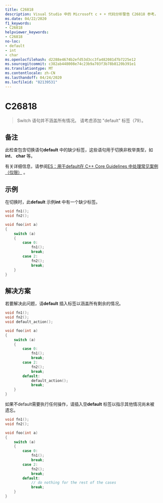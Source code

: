 ```yaml
---
title: C26818
description: Visual Studio 中的 Microsoft c + + 代码分析警告 C26818 参考。
ms.date: 04/22/2020
f1_keywords:
- C26818
helpviewer_keywords:
- C26818
no-loc:
- default
- int
- char
ms.openlocfilehash: d2288e4674b2efd53d3cc3fa482081d7b7225e12
ms.sourcegitcommit: c382ab448008e74c23b9a703f3b78b8120b391e1
ms.translationtype: MT
ms.contentlocale: zh-CN
ms.lasthandoff: 04/24/2020
ms.locfileid: "82139531"
---
```

# <a name="c26818"></a>C26818

> Switch 语句并不涵盖所有情况。 请考虑添加 "default" 标签（79）。

## <a name="remarks"></a>备注

此检查包含切换语句**default** 中的缺少标签，这些语句用于切换非枚举类型，如**int**、 **char** 等。

有关详细信息，请参阅[ES：用于default在 C++ Core Guidelines 中处理常见案例（仅限）](https://github.com/isocpp/CppCoreGuidelines/blob/master/CppCoreGuidelines.md#es79-use-default-to-handle-common-cases-only) 。

## <a name="example"></a>示例

在切换时，此**default** 示例**int** 中有一个缺少标签。

```cpp
void fn1();
void fn2();

void foo(int a)
{
    switch (a)
    {
        case 0:
            fn1();
            break;
        case 2:
            fn2();
            break;
    }
}
```

## <a name="solution"></a>解决方案

若要解决此问题，请**default** 插入标签以涵盖所有剩余的情况。

```cpp
void fn1();
void fn2();
void default_action();

void foo(int a)
{
    switch (a)
    {
        case 0:
            fn1();
            break;
        case 2:
            fn2();
            break;
        default:
            default_action();
            break;
    }
}
```

如果不default需要执行任何操作，请插入空**default** 标签以指示其他情况尚未被遗忘。

```cpp
void fn1();
void fn2();

void foo(int a)
{
    switch (a)
    {
        case 0:
            fn1();
            break;
        case 2:
            fn2();
            break;
        default:
            // do nothing for the rest of the cases
            break;
    }
}
```

